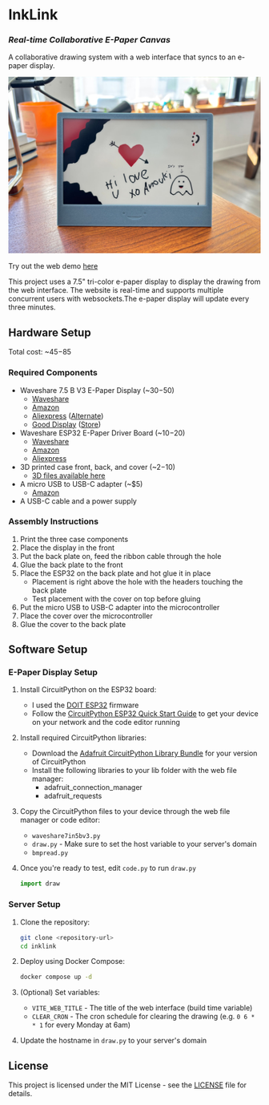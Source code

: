 # InkLink
### *Real-time Collaborative E-Paper Canvas*

A collaborative drawing system with a web interface that syncs to an e-paper display.

![InkLink](./images/inklink.jpg)

Try out the web demo [here](https://inklink.winans.io)

This project uses a 7.5" tri-color e-paper display to display the drawing from the web interface. The website is real-time and supports multiple concurrent users with websockets.The e-paper display will update every three minutes.

## Hardware Setup
Total cost: ~$45-$85

### Required Components
- Waveshare 7.5 B V3 E-Paper Display (~$30-$50)
  - [Waveshare](https://www.waveshare.com/7.5inch-e-paper-b.htm)
  - [Amazon](https://www.amazon.com/7-5inch-Three-Color-Paper-Like-Displaying-Electricity/dp/B09JSFTGV6)
  - [Aliexpress](https://www.aliexpress.us/item/3256806387212613.html) ([Alternate](https://www.aliexpress.us/item/3256806989536255.html))
  - [Good Display](https://www.good-display.com/product/394.html) ([Store](https://buyepaper.com/products/red-tri-color-e-paper-display-partial-update-gdey075z08))
- Waveshare ESP32 E-Paper Driver Board (~$10-$20)
  - [Waveshare](https://www.waveshare.com/e-paper-esp32-driver-board.htm)
  - [Amazon](https://www.amazon.com/Waveshare-Universal-Driver-Board-ESP32/dp/B07M5CNP3B)
  - [Aliexpress](https://www.aliexpress.us/item/3256807183975806.html)
- 3D printed case front, back, and cover (~$2-$10)
  - [3D files available here](https://github.com/Nicell/InkLink/tree/main/3d-files)
- A micro USB to USB-C adapter (~$5)
  - [Amazon](https://www.amazon.com/Togconn-Adapter-Convert-Connector-Support/dp/B0CDP9JWVY)
- A USB-C cable and a power supply

### Assembly Instructions
1. Print the three case components
2. Place the display in the front
3. Put the back plate on, feed the ribbon cable through the hole
4. Glue the back plate to the front
5. Place the ESP32 on the back plate and hot glue it in place
   - Placement is right above the hole with the headers touching the back plate
   - Test placement with the cover on top before gluing
6. Put the micro USB to USB-C adapter into the microcontroller
7. Place the cover over the microcontroller
8. Glue the cover to the back plate

## Software Setup

### E-Paper Display Setup
1. Install CircuitPython on the ESP32 board:
   - I used the [DOIT ESP32](https://circuitpython.org/board/doit_esp32_devkit_v1/) firmware
   - Follow the [CircuitPython ESP32 Quick Start Guide](https://learn.adafruit.com/circuitpython-with-esp32-quick-start/installing-circuitpython) to get your device on your network and the code editor running

2. Install required CircuitPython libraries:
   - Download the [Adafruit CircuitPython Library Bundle](https://circuitpython.org/libraries) for your version of CircuitPython
   - Install the following libraries to your lib folder with the web file manager:
     - adafruit_connection_manager
     - adafruit_requests

3. Copy the CircuitPython files to your device through the web file manager or code editor:
   - `waveshare7in5bv3.py`
   - `draw.py` - Make sure to set the host variable to your server's domain
   - `bmpread.py`

4. Once you're ready to test, edit `code.py` to run `draw.py`
    ```python
    import draw
    ```

### Server Setup

1. Clone the repository:
    ```bash
    git clone <repository-url>
    cd inklink
    ```

2. Deploy using Docker Compose:
    ```bash
    docker compose up -d
    ```

3. (Optional) Set variables:
    - `VITE_WEB_TITLE` - The title of the web interface (build time variable)
    - `CLEAR_CRON` - The cron schedule for clearing the drawing (e.g. `0 6 * * 1` for every Monday at 6am)

4. Update the hostname in `draw.py` to your server's domain

## License

This project is licensed under the MIT License - see the [LICENSE](LICENSE) file for details.
